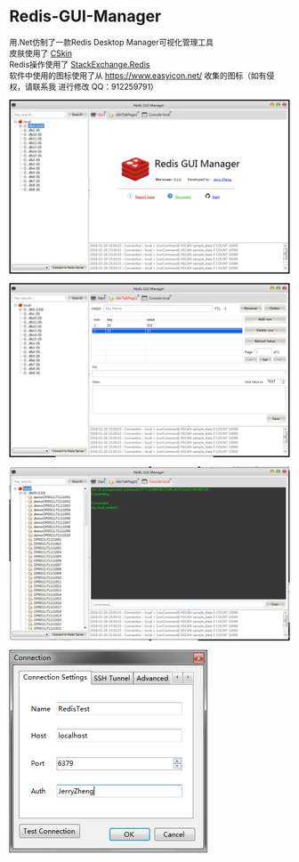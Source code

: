# Redis-GUI-Manager  
用.Net仿制了一款Redis Desktop Manager可视化管理工具  
皮肤使用了 [CSkin](www.cskin.net/)  
Redis操作使用了 [StackExchange.Redis](https://github.com/StackExchange/StackExchange.Redis)  
软件中使用的图标使用了从 https://www.easyicon.net/ 收集的图标（如有侵权，请联系我 进行修改 QQ：912259791）  

![欢迎界面](https://github.com/ZJ69719496/Redis-GUI-Manager/blob/master/%E6%AC%A2%E8%BF%8E%E7%95%8C%E9%9D%A2.png)  

![编辑界面](https://github.com/ZJ69719496/Redis-GUI-Manager/blob/master/%E8%AE%BE%E5%80%BC%E7%95%8C%E9%9D%A2.png)  

![命令界面](https://github.com/ZJ69719496/Redis-GUI-Manager/blob/master/%E5%91%BD%E4%BB%A4%E7%95%8C%E9%9D%A2.png)  

![连接界面](https://github.com/ZJ69719496/Redis-GUI-Manager/blob/master/%E8%BF%9E%E6%8E%A5%E7%95%8C%E9%9D%A2.png)  
